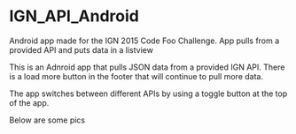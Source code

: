 # IGN_API_Android
Android app made for the IGN 2015 Code Foo Challenge. App pulls from a provided API and puts data in a listview

This is an Adnroid app that pulls JSON data from a provided IGN API. There is a load more button in the footer that will continue to pull more data. 

The app switches between different APIs by using a toggle button at the top of the app.

Below are some pics

